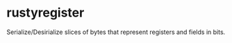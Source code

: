 # rustyregister
Serialize/Desirialize  slices of bytes that represent registers and fields in bits.  
